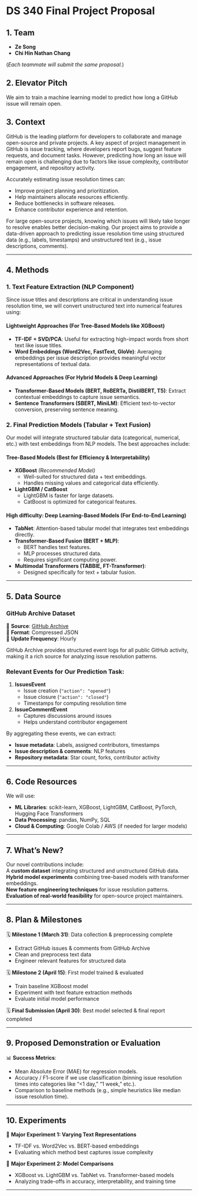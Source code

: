 # DS 340 Final Project Proposal

## 1. Team
- **Ze Song**  
- **Chi Hin Nathan Chang**  

(*Each teammate will submit the same proposal.*)  

## 2. Elevator Pitch
We aim to train a machine learning model to predict how long a GitHub issue will remain open.  

## 3. Context
GitHub is the leading platform for developers to collaborate and manage open-source and private projects. A key aspect of project management in GitHub is issue tracking, where developers report bugs, suggest feature requests, and document tasks. However, predicting how long an issue will remain open is challenging due to factors like issue complexity, contributor engagement, and repository activity.  

Accurately estimating issue resolution times can:  
- Improve project planning and prioritization.  
- Help maintainers allocate resources efficiently.  
- Reduce bottlenecks in software releases.  
- Enhance contributor experience and retention.  

For large open-source projects, knowing which issues will likely take longer to resolve enables better decision-making. Our project aims to provide a data-driven approach to predicting issue resolution time using structured data (e.g., labels, timestamps) and unstructured text (e.g., issue descriptions, comments).  

---

## 4. Methods

### 1. Text Feature Extraction (NLP Component)
Since issue titles and descriptions are critical in understanding issue resolution time, we will convert unstructured text into numerical features using:  

#### **Lightweight Approaches (For Tree-Based Models like XGBoost)**
- **TF-IDF + SVD/PCA**: Useful for extracting high-impact words from short text like issue titles.  
- **Word Embeddings (Word2Vec, FastText, GloVe)**: Averaging embeddings per issue description provides meaningful vector representations of textual data.  

#### **Advanced Approaches (For Hybrid Models & Deep Learning)**
- **Transformer-Based Models (BERT, RoBERTa, DistilBERT, T5)**: Extract contextual embeddings to capture issue semantics.  
- **Sentence Transformers (SBERT, MiniLM)**: Efficient text-to-vector conversion, preserving sentence meaning.  

### 2. Final Prediction Models (Tabular + Text Fusion)
Our model will integrate structured tabular data (categorical, numerical, etc.) with text embeddings from NLP models. The best approaches include:  

#### **Tree-Based Models (Best for Efficiency & Interpretability)**
- **XGBoost** *(Recommended Model)*
  - Well-suited for structured data + text embeddings.  
  - Handles missing values and categorical data efficiently.  
- **LightGBM / CatBoost**
  - LightGBM is faster for large datasets.  
  - CatBoost is optimized for categorical features.  

#### **High difficulty: Deep Learning-Based Models (For End-to-End Learning)**
- **TabNet**: Attention-based tabular model that integrates text embeddings directly.  
- **Transformer-Based Fusion (BERT + MLP)**:  
  - BERT handles text features.  
  - MLP processes structured data.  
  - Requires significant computing power.  
- **Multimodal Transformers (TABBIE, FT-Transformer)**:  
  - Designed specifically for text + tabular fusion.  

---

## 5. Data Source

### **GitHub Archive Dataset**  
📌 **Source**: [GitHub Archive](https://www.gharchive.org/)  
📌 **Format**: Compressed JSON  
📌 **Update Frequency**: Hourly  

GitHub Archive provides structured event logs for all public GitHub activity, making it a rich source for analyzing issue resolution patterns.  

### **Relevant Events for Our Prediction Task:**  
1. **IssuesEvent**  
   - Issue creation (`"action": "opened"`)  
   - Issue closure (`"action": "closed"`)  
   - Timestamps for computing resolution time  
2. **IssueCommentEvent**  
   - Captures discussions around issues  
   - Helps understand contributor engagement  

By aggregating these events, we can extract:  
- **Issue metadata**: Labels, assigned contributors, timestamps  
- **Issue description & comments**: NLP features  
- **Repository metadata**: Star count, forks, contributor activity  

---

## 6. Code Resources
We will use:  
- **ML Libraries**: scikit-learn, XGBoost, LightGBM, CatBoost, PyTorch, Hugging Face Transformers  
- **Data Processing**: pandas, NumPy, SQL  
- **Cloud & Computing**: Google Colab / AWS (if needed for larger models)  

---

## 7. What’s New?
Our novel contributions include:  
 A **custom dataset** integrating structured and unstructured GitHub data.  
 **Hybrid model experiments** combining tree-based models with transformer embeddings.  
 **New feature engineering techniques** for issue resolution patterns.  
 **Evaluation of real-world feasibility** for open-source project maintainers.  

---

## 8. Plan & Milestones

🗓 **Milestone 1 (March 31)**: Data collection & preprocessing complete  
   - Extract GitHub issues & comments from GitHub Archive  
   - Clean and preprocess text data  
   - Engineer relevant features for structured data  

🗓 **Milestone 2 (April 15)**: First model trained & evaluated  
   - Train baseline XGBoost model  
   - Experiment with text feature extraction methods  
   - Evaluate initial model performance  

🗓 **Final Submission (April 30)**: Best model selected & final report completed  

---

## 9. Proposed Demonstration or Evaluation

📊 **Success Metrics**:  
- Mean Absolute Error (MAE) for regression models.  
- Accuracy / F1-score if we use classification (binning issue resolution times into categories like “<1 day,” “1 week,” etc.).  
- Comparison to baseline methods (e.g., simple heuristics like median issue resolution time).  

---

## 10. Experiments

🔬 **Major Experiment 1: Varying Text Representations**  
- TF-IDF vs. Word2Vec vs. BERT-based embeddings  
- Evaluating which method best captures issue complexity  

🔬 **Major Experiment 2: Model Comparisons**  
- XGBoost vs. LightGBM vs. TabNet vs. Transformer-based models  
- Analyzing trade-offs in accuracy, interpretability, and training time  

---

